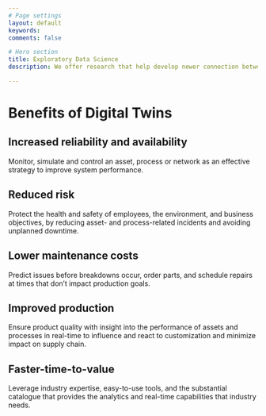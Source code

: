 ```yaml
---
# Page settings
layout: default
keywords:
comments: false

# Hero section
title: Exploratory Data Science
description: We offer research that help develop newer connection between different phenomena in your business processes. 

---
```


# Benefits of Digital Twins

## Increased reliability and availability

Monitor, simulate and control an asset, process or network as an effective strategy to improve system performance.

## Reduced risk

Protect the health and safety of employees, the environment, and business objectives, by reducing asset- and process-related incidents and avoiding unplanned downtime.

## Lower maintenance costs

Predict issues before breakdowns occur, order parts, and schedule repairs at times that don’t impact production goals.

## Improved production

Ensure product quality with insight into the performance of assets and processes in real-time to influence and react to customization and minimize impact on supply chain.

## Faster-time-to-value

Leverage industry expertise, easy-to-use tools, and the substantial catalogue that provides the analytics and real-time capabilities that industry needs.
